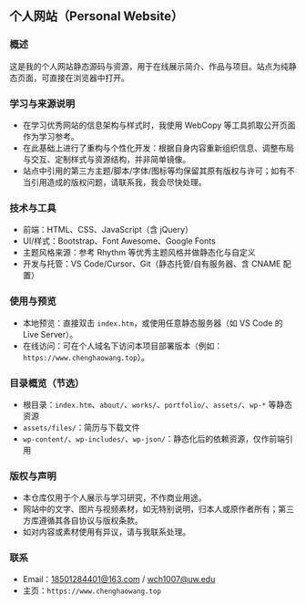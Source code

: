 ## 个人网站（Personal Website）

### 概述
这是我的个人网站静态源码与资源，用于在线展示简介、作品与项目。站点为纯静态页面，可直接在浏览器中打开。

### 学习与来源说明
- 在学习优秀网站的信息架构与样式时，我使用 WebCopy 等工具抓取公开页面作为学习参考。
- 在此基础上进行了重构与个性化开发：根据自身内容重新组织信息、调整布局与交互、定制样式与资源结构，并非简单镜像。
- 站点中引用的第三方主题/脚本/字体/图标等均保留其原有版权与许可；如有不当引用造成的版权问题，请联系我，我会尽快处理。

### 技术与工具
- 前端：HTML、CSS、JavaScript（含 jQuery）
- UI/样式：Bootstrap、Font Awesome、Google Fonts
- 主题风格来源：参考 Rhythm 等优秀主题风格并做静态化与自定义
- 开发与托管：VS Code/Cursor、Git（静态托管/自有服务器、含 CNAME 配置）

### 使用与预览
- 本地预览：直接双击 `index.htm`，或使用任意静态服务器（如 VS Code 的 Live Server）。
- 在线访问：可在个人域名下访问本项目部署版本（例如：`https://www.chenghaowang.top`）。

### 目录概览（节选）
- 根目录：`index.htm`、`about/`、`works/`、`portfolio/`、`assets/`、`wp-*` 等静态资源
- `assets/files/`：简历与下载文件
- `wp-content/`、`wp-includes/`、`wp-json/`：静态化后的依赖资源，仅作前端引用

### 版权与声明
- 本仓库仅用于个人展示与学习研究，不作商业用途。
- 网站中的文字、图片与视频素材，如无特别说明，归本人或原作者所有；第三方库遵循其各自协议与版权条款。
- 如对内容或素材使用有异议，请与我联系处理。

### 联系
- Email：18501284401@163.com / wch1007@uw.edu
- 主页：`https://www.chenghaowang.top`

